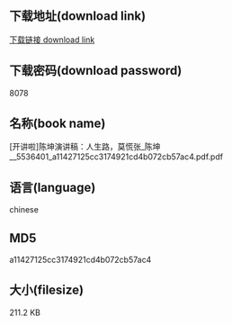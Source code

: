 ## 下载地址(download link)
[下载链接 download link](https://voluble-croquembouche-d321dc.netlify.app/?s=%5B%E5%BC%80%E8%AE%B2%E5%95%A6%5D%E9%99%88%E5%9D%A4%E6%BC%94%E8%AE%B2%E7%A8%BF%EF%BC%9A%E4%BA%BA%E7%94%9F%E8%B7%AF%EF%BC%8C%E8%8E%AB%E6%85%8C%E5%BC%A0_%E9%99%88%E5%9D%A4__5536401_a11427125cc3174921cd4b072cb57ac4.pdf)

## 下载密码(download password)
8078

## 名称(book name)
[开讲啦]陈坤演讲稿：人生路，莫慌张_陈坤__5536401_a11427125cc3174921cd4b072cb57ac4.pdf.pdf

## 语言(language)
chinese

## MD5
a11427125cc3174921cd4b072cb57ac4

## 大小(filesize)
211.2 KB
